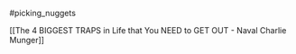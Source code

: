 #picking_nuggets

[[The 4 BIGGEST TRAPS in Life that You NEED to GET OUT - Naval  Charlie Munger]]

